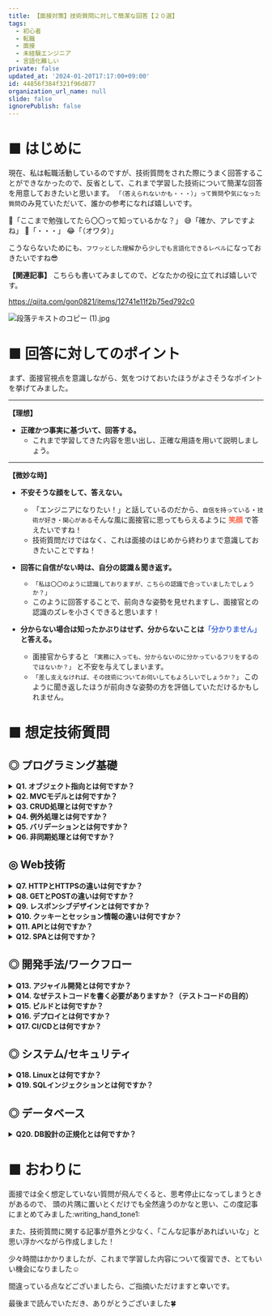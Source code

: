 ```yaml
---
title: 【面接対策】技術質問に対して簡潔な回答【２０選】
tags:
  - 初心者
  - 転職
  - 面接
  - 未経験エンジニア
  - 言語化難しい
private: false
updated_at: '2024-01-20T17:17:00+09:00'
id: 44856f384f321f96d877
organization_url_name: null
slide: false
ignorePublish: false
---
```

# ■ はじめに

現在、私は転職活動しているのですが、技術質問をされた際にうまく回答することができなかったので、反省として、これまで学習した技術について簡潔な回答を用意しておきたいと思います。
`「（答えられないかも・・・）」って質問`や`気になった質問`のみ見ていただいて、誰かの参考になれば嬉しいです。


:robot:「ここまで勉強してたら〇〇って知っているかな？」
:sweat_smile:「確か、アレですよね」
:robot:「・・・」
:joy:「（オワタ）」

こうならないためにも、`フワッとした理解`から`少しでも言語化できるレベル`になっておきたいですね:sunglasses:

**【関連記事】**
こちらも書いてみましてので、どなたかの役に立てれば嬉しいです。

https://qiita.com/gon0821/items/12741e11f2b75ed792c0

![段落テキストのコピー (1).jpg](https://qiita-image-store.s3.ap-northeast-1.amazonaws.com/0/3117662/f9849758-3a46-5e02-bfd2-02f3388587b7.jpeg)


# ■ 回答に対してのポイント
まず、面接官視点を意識しながら、気をつけておいたほうがよさそうなポイントを挙げてみました。

---
**【理想】**
- **正確かつ事実に基づいて、回答する。**
    - これまで学習してきた内容を思い出し、正確な用語を用いて説明しましょう。

---

**【微妙な時】**

- **不安そうな顔をして、答えない。**
    - 「エンジニアになりたい！」と話しているのだから、`自信を持っている`・`技術が好き・関心がある`そんな風に面接官に思ってもらえるように **<font color=tomato>笑顔</font>** で答えたいですね！
    - 技術質問だけではなく、これは面接のはじめから終わりまで意識しておきたいことですね！

- **回答に自信がない時は、自分の認識＆聞き返す。**
    - `「私は〇〇のように認識しておりますが、こちらの認識で合っていましたでしょうか？」`
    - このように回答することで、前向きな姿勢を見せれますし、面接官との認識のズレを小さくできると思います！

- **分からない場合は知ったかぶりはせず、分からないことは<font color=#4169e1>「分かりません」</font>と答える。**
    - 面接官からすると
     `「実務に入っても、分からないのに分かっているフリをするのではないか？」`
と不安を与えてしまいます。
    - `「差し支えなければ、その技術についてお伺いしてもよろしいでしょうか？」`
このように聞き返したほうが前向きな姿勢の方を評価していただけるかもしれません。


# ■ 想定技術質問

## ◎ プログラミング基礎

<details>
<summary><strong>Q1. オブジェクト指向とは何ですか？</strong></summary>

<br>

**<font color=#6a5acd> `オブジェクト指向`はデータや処理手順を１つのまとまりがあるモノと見なし、それらを組み合わせてシステムを構築する考え方</font>**

**【メリット】**
コードの再利用性とメンテナンスを向上させ、複雑なプログラムの開発を容易にします

**【三大要素】**
- カプセル化
    - クラスの外から干渉できないようにする
- 継承
    - コードの重複を避け、コードの再利用ができる
- ポリモーフィズム
    - 振る舞いを様々に変えられる仕組み

<sub>参考：[「オブジェクト指向とは？関連用語やメリットをわかりやすく解説」](https://it-trend.jp/development_tools/article/32-0025)より</sub>

余裕があれば以下の記事も理解できるようになっておきたい。
[【Qiita記事】オブジェクト指向と10年戦ってわかったこと](https://qiita.com/tutinoco/items/6952b01e5fc38914ec4e)

</details>

<details>
<summary><strong>Q2. MVCモデルとは何ですか？</strong></summary>

<br>

**<font color=#6a5acd> 「Model」「View」「Controller」の3つに分けてコードを管理し、役割ごとにコードを分けることでシステムの保守性や生産性を向上させることを目的とした考え方</font>**

- `【Model】`はビジネスロジックを担当する部分で、DBとデータをやり取りしたり、データの登録・更新・削除などの処理を行う。
- `【View】`は表示や入出力などのユーザーインターフェースを担当する部分で、HTMLなどユーザーが実際に見る画面にあたる。
- `【Controller】`はModelとViewの制御を担当する部分で、Modelにデータ処理の指示を出したり、Viewに画面表示の指示を出したりする。

<sub>参考：[「【解説】MVCモデルとは？メリット・デメリット」](https://system-kaihatu.com/archives/3204)より</sub>

</details>

<details>
<summary><strong>Q3. CRUD処理とは何ですか？</strong></summary>

<br>

**<font color=#6a5acd>データベースに対して行う操作の総称で、Create（生成）、Read（読み込み）、Update（更新）、Delete（削除）の頭文字をとったもの</font>**

1. **Create（生成）**
    - データを新しく生成してデータベースなどの保存先に保存する操作
    - 例えば、新しいユーザーアカウントの作成や新しい記事の投稿など
1. **Read（読み込み）**
    - 保存されているデータを読み取る操作
    - 例えば、ユーザー情報の表示や記事の一覧の取得など
1. **Update（更新）**
    - 既存のデータの内容を変更する操作
    - 例えば、ユーザーのプロフィール情報の編集や記事の内容の修正など
1. **Delete（削除）**
    - 保存されているデータを削除する操作
    - 例えば、ユーザーアカウントの削除や記事の削除など

</details>



<details>
<summary><strong>Q4. 例外処理とは何ですか？</strong></summary>

<br>

**<font color=#6a5acd>プログラムの実行の継続を妨げる例外が発生した際に、その内容に応じて実行される処理</font>**

**【なぜ例外処理が必要なの？】**
- 予想外のエラーが発生してもプログラムがクラッシュせず、適切に動作し続けることができる。
- エラーが発生した際にその情報をログに記録するなどし、デバッグや問題の特定を容易にするなど

</details>

<details>
<summary><strong>Q5. バリデーションとは何ですか？</strong></summary>

<br>

**<font color=#6a5acd>入力されたデータが特定の条件や規格に適合しているかを確認するプロセスや手続きのことで、データの品質を保持し、不正なデータ・予期しないデータがシステムに悪影響を与えないために重要</font>**

**【バリデーションの用途・使用例】**
- **入力フォームの検証**
    - ユーザー入力が正しいフォーマットや範囲内にあるかをチェック
    - 例えば、Eメールアドレスの形式、パスワードの強度、電話番号の形式など。
- **データベースの整合性**
    - データベースにデータを保存する前に、そのデータが正しい形式や条件を満たしているかを確認
- **セキュリティ**
    - 入力を検証することで、セキュリティ攻撃からシステムを保護

**【☆併せて知っておきたい】**
- バリデーションはクライアントサイド（ブラウザ側）で行われる場合とサーバーサイドで行われる場合がある。
- セキュリティの観点から、クライアントサイドのバリデーションだけでなく、サーバーサイドでのバリデーションも重要

</details>

<details>
<summary><strong>Q6. 非同期処理とは何ですか？</strong></summary>

<br>

**<font color=#6a5acd>プログラムがタスクを実行する際に、そのタスクが終了するのを待たずに次のタスクに移る処理のことを指し、複数のタスクを並行して実行することができる</font>**

**【目的・効果】**
- ユーザー体験の向上
- リソースの効率的な利用

**一方で、<font color=dodgerblue>「同期処理」</font>とは？**
- 一つのタスクが終わるまで、次のタスクに移れない。
- そのため、ユーザーが同期処理で実装されたWebサービスを使おうとすると、待ち時間が発生しやすい状況に陥る。
- この結果、ユーザー体験が悪く、ユーザーが離れていく可能性が高まる。

<sub>参考：[「非同期処理とは何か、何が嬉しいの？」](https://qiita.com/yunity29/items/7ccc84d47e139340ecbc)より</sub>


</details>


## ◎ Web技術

<details>
<summary><strong>Q7. HTTPとHTTPSの違いは何ですか？</strong></summary>

<br>

**<font color=#6a5acd> `HTTP`は暗号化されていない通信プロトコルで、`HTTPS`はSSL/TLSを使用して通信を暗号化するHTTPの安全なバージョン</font>**

|  | HTTP | HTTPS |
|:-:|:-:|:-:|
| 正式名称 | Hytertext Transfer Protocol | Hytertext Transfer Protocol Secure |
| 役割 | WebサーバとWebブラウザの間で、やりとりするためのプロトコル | HTTPの暗号化通信 |
| URL | http:// | https:// |
| ポート番号 | 80 | 443 |
| 必要なもの | Webブラウザ | Webブラウザ、SSLサーバ証明書 |


<sub>参考：[「HTTPとは？HTTPSとの違いをサイト移行で実施するリダイレクト設定などをもとに解説」](https://www.itmanage.co.jp/column/about-http-https/)より</sub>

</details>


<details>
<summary><strong>Q8. GETとPOSTの違いは何ですか？</strong></summary>

<br>

**<font color=#6a5acd> `GET`はデータをURLの一部として送信し、通常、情報の取得に使用され、`POST`はデータをリクエストボディに含めて送信し、データの送信や更新に使用される</font>**

|  | GET | POST |
|:-:|:-:|:-:|
| 目的 | リソースを取得する | リソースに対して特有の処理をする |
| データの送信 | URL内のクエリパラメータとして送信 | リクエストボディに含まれて送信され、URL内には表示しない |
| ブックマーク | できる | できない |
| データ量 | URLの長さに制限があるため、渡せる情報量が少ない | リクエストボディに含めるため、渡せる情報量が多い |

<sub>参考：[「GETとPOSTの違いについて」](https://qiita.com/kanataxa/items/522efb74421255f0e0a1)より</sub>

</details>

<details>
<summary><strong>Q9. レスポンシブデザインとは何ですか？</strong></summary>

<br>

**<font color=#6a5acd>デバイスや画面サイズに応じてコンテンツやデザインが適切に調整されるWebデザインで、ユーザー体験を最適化するためのもの</font>**

- ある研究結果では、ネット使用時のデバイスは以下の通りとなっており、レスポンシブデザインは現代の環境において必須となっています。
    - スマホのみ：５４％
    - スマホ＋PC：４２％
    - PCのみ：１％

<sub>参考：[「〈調査報告〉インターネットの利用環境 定点調査（2022年上期）」](https://prtimes.jp/main/html/rd/p/000003907.000001594.html)より</sub>


</details>

<details>
<summary><strong>Q10. クッキーとセッション情報の違いは何ですか？</strong></summary>

<br>

**<font color=#6a5acd>クッキーはブラウザに保存される小さなテキストファイルで、ユーザーがサイトを再訪した時にその情報が利用できるのに対し、セッション情報はサーバー上でユーザー情報を一時的に保存するためのもので、ユーザーがブラウザを閉じると情報が消える</font>**

- クッキーとセッション情報、両者の比較

|  | クッキー | セッション情報 |
|:-:|:-:|:-:|
| データの保管場所 | クライアントサイド | サーバーサイド |
| セキュリティ | 低い | 高い |
| データの保存量 | 少ない | 多い |

- **セッション**と**セッション情報**の違い
    - `セッション`はユーザーがシステムやアプリにアクセスしてからログアウトするまでの一連の操作やトランザクションを指す。
    - `セッション情報`はセッション中にシステムやアプリが保存する情報のことを指す。

<sub>参考：[「【IT基本】Cookieとセッションって初めて聞いたけど、ざっくりと何なん？」](https://qiita.com/gon0821/items/07100b161918e54dff68)より</sub>


</details>

<details>
<summary><strong>Q11. APIとは何ですか？</strong></summary>

<br>

**<font color=#6a5acd>アプリケーションプログラム同士がデータのやり取りを行うためのインターフェースや規約のことで、データや機能を提供するプログラムと、それを利用するプログラムの間の仲介役として機能する</font>**

- `API`とは、「Application Programming Interface」の略
- APIの中でも、Web上で提供されるAPIを`WebAPI`と呼び、WebAPIはHTTPやHTTPSといったプロトコルを利用するため、Web上の様々なデバイスやプログラムから利用できる

<sub>参考：[「REST APIについてちゃんと理解する」](https://qiita.com/na_/items/84505c00c1540d317b35)より</sub>

</details>

<details>
<summary><strong>Q12. SPAとは何ですか？</strong></summary>

<br>

**<font color=#6a5acd>「シングルページアプリケーション」の略であり、単一のページでWebアプリケーションを構成する設計構造のことで、SPAが実装されたページでは、遷移を行わずにコンテンツが切り替わるため、ユーザー体験（UX）の向上につながる</font>**

**<font color=dodgerblue>メリット</font>**
- ページのリロードなしでコンテンツがスムーズに更新され、UXの向上になる。
    - １回目のリクエストでは全てのデータを要求するが、２回目以降は１回目との差分データのみを要求するので処理が速い。

**<font color=tomato>デメリット</font>**
- 初期のロード時間が長くなる。
    - SPAを実装することで、JSのコードが増えて初期ローディングに時間がかかる。

<sub>参考：[「SPA、SSR、プリレンダリングの違いをまとめてみた」](https://qiita.com/amakawa_/items/e7d0720e1ab8632769bf)より</sub>


</details>



## ◎ 開発手法/ワークフロー

<details>
<summary><strong>Q13. アジャイル開発とは何ですか？</strong></summary>

<br>

**<font color=#6a5acd> `アジャイル開発`は短いサイクルで開発とフィードバックを繰り返し、途中の仕様変更などにも柔軟に対応できる開発手法</font>**

**<font color=tomato>メリット</font>**
- 不具合が発覚した際に戻る工数が少ない
    - 小さな単位で計画から設計、実装、テストを繰り返しているため、テストで問題が発生しても、ひとつイテレーション内を戻る分の工数で済む。
- 仕様変更や追加対応可能なので、ユーザーのニーズに最大限応えることができる点
    - 計画段階で綿密な仕様を決めないため、開発途中でユーザーとコミュニケーションを取りながら進めることができる。

**<font color=blue>デメリット</font>**
- 計画段階で厳密な仕様を決めていないため、開発の方向性がブレやすい
- 計画を詳細に立案しないため、スケジュールや進捗具合が把握しにくく、コントロールが難しい

<sub>参考：[「アジャイル開発とは？今さら聞けない開発手法のメリット・デメリット」](https://hnavi.co.jp/knowledge/blog/agile_software_development/)より</sub>

</details>

<details>
<summary><strong>Q14. なぜテストコードを書く必要がありますか？（テストコードの目的）</strong></summary>

<br>

**<font color=#6a5acd>いくつか理由挙げられますが、バグの早期発見、ドキュメントとしての役割、リファクタリングなどのコード変更後の動作確認などにおいて有効な手段であるから</font>**

**【併せて覚えておきたい】**

**<font color=dodgerblue>テストコードの対象</font>**
- **システムのメインとなる部分**
    - サービスの中心となる部分でバグを起こさせない。
    - メイン部分はコードの複雑さが増す可能性が高く、バグが発生する可能性が高いため。
- **セキュリティ部分**
    - 権限管理など
- **不具合があると致命的な部分**
    - 個人情報（メール送信先等）、決済関連
- **明らか自動化した方が速い部分**
    - アカウント作成時のロジックやシステム日時に依存するロジックなど
- **例外処理**
    - 例外処理のバグでさらに例外が発生すると、元の例外処理が失われる

**<font color=tomato>テストコードの対象外</font>**
- **外部ライブラリやフレームワーク**
    - それ自体が十分にテストされていると想定する。
    - 自分のコードが正しくフレームワーク等を利用できているかを確認すべき
- **シンプルな部分**
    - アプリケーションの基礎的な部分は他のテストコードを書いているうちに自然とテストできている。

**<font color=green>テストコード書く際に注意すべき点</font>**
- 抜け漏れがない、`必要最小限`のテスト項目を抽出する。
- データの更新や削除を伴うテストを書く場合は、`before/afterの両方`を検証する。（afterだけ検証して満足しないこと）
- `上から下に`、素直に読み下せるテストコードを書く。
- テストコード全体がなるべく`１画面`に収まるようにする。
- 複雑なテストコードのデメリットを理解する。

<sub>参考：[「【初心者向け】テストコードの方針を考える（何をテストすべきか？どんなテストを書くべきか？）」](https://qiita.com/jnchito/items/2a5d3e15761fd413657a)より</sub>

</details>

<details>
<summary><strong>Q15. ビルドとは何ですか？</strong></summary>

<br>

**<font color=#6a5acd>ソースコード上に問題がないかどうかを解析を行った上で、問題がなければオブジェクトコードに変換し、複数のオブジェクトファイルを1つにまとめて実行可能なファイルを作成する作業</font>**

**【前提知識】**
- **ソースコード**：プログラミング言語を用いて開発者によって人間の言葉で書かれたコード
- **オブジェクトコード**：コンピュータは`ソースコード`が読めないため、コンピュータが読めるように変換されたのがオブジェクトコード
- **コンパイル**：`ソースコード` ⇒ `オブジェクトコード` への変換作業をコンパイルと呼ぶ
- **リンク**：`オブジェクトコード`に変換されたバラバラなファイルを一つの実行ファイルとしてまとめる作業

**【まとめ】**
- `コンパイル`、`リンク`などの一連の作業を<font color=red>**ビルド**</font>と呼び、つまり`コンパイル`もビルドの一環となる。
- その後、ビルドされたプログラムをサーバーに置いた上で、実行ファイルを実行できるようにすることを`デプロイ`と呼ぶ

<sub>参考①：[「ビルドとデプロイって結局なんやねん！？！？！？？？みたいな記事」](https://qiita.com/isoyam/items/3d1fc5cf7403cdf4818d)より</sub>
<sub>参考②：[「コンパイル、ビルド、デプロイの違いを解説」](https://cloudnavi.nhn-techorus.com/archives/2722#:~:text=%E6%8A%80%E8%A1%93%E6%94%AF%E6%8F%B4%E3%83%BB%E3%82%B3%E3%83%B3%E3%82%B5%E3%83%AB%E3%83%86%E3%82%A3%E3%83%B3%E3%82%B0-,%E3%83%93%E3%83%AB%E3%83%89%E3%81%A8%E3%81%AF,%E9%9B%86%E7%B4%84%E3%81%97%E5%AE%9F%E8%A1%8C%E3%81%95%E3%82%8C%E3%81%BE%E3%81%99%E3%80%82)より</sub>


</details>

<details>
<summary><strong>Q16. デプロイとは何ですか？</strong></summary>

<br>

**<font color=#6a5acd>開発したソフトウェアやアプリケーションを、実際の運用環境に展開し、実際に動作・使用できる状態にすること</font>**

**【デプロイのざっくりした手順】**
1. 開発中はGit/GitHubなどを利用したコードのバージョン管理
1. Webサーバー、APサーバーの設定
1. ライブラリーやパッケージのインストール、依存関係の解決
1. データベースのマイグレーションなどDBサーバーの設定
1. サーバーへコードを転送
1. サーバーの再起動、アクセス確認など

<sub>参考：[「「分かりそう」で「分からない」でも「分かった」気になれるIT用語辞典」](https://wa3.i-3-i.info/word16767.html)より</sub>


</details>

<details>
<summary><strong>Q17. CI/CDとは何ですか？</strong></summary>

<br>

**<font color=#6a5acd>CIでビルドやテストを自動化し、CDでテストされたコードのマージや、本番環境向けのビルドの作成を自動的に行い、CIとCDの作業を合わせて、CI/CDと呼ぶ</font>**

**<font color=dodgerblue>CI(継続的インテグレーション)</font>**
- `Continuous Integration（継続的インテグレーション）`の略
- ソフトウェア開発において、アプリケーションへの新しいコード変更が定期的に`ビルド`、`テスト`され、共通リポジトリに統合されるような`自動化プロセス`を指す。

**【メリット】**
- バグの早期発見
- 品質の向上
- 効率的な開発
    - 安心してコード変更ができるため、開発やリリースの速度の効率が向上

**<font color=blue>CD(継続的デリバリー/継続的デプロイ)</font>**
- `Continuous Delivery（継続的デリバリー）`または`Continuous Deployment（継続的デプロイ）`の略
- `継続的デリバリー`は開発者によるアプリケーションへの変更に対して、バグがないか自動的にテストし、リポジトリにアップロードする。
    - このアプローチで、本番環境にデプロイする準備が整った状態となる。
- `継続的デプロイ`は開発者による変更をリポジトリから本番環境に自動的にリリースし、顧客が使用できるようにする。
    - 手動の作業は必要なく、変更はすぐにエンドユーザーに届けられる。

**【メリット】**
- 高速なフィードバック
    - 開発者はコードの変更がエンドユーザーにどのように影響するか迅速に知ることができる。
- 市場への対応
    - 新しい機能や修正を素早くリリースすることで、市場のニーズに迅速に対応できる。

<sub>参考①：[「CI/CDとは何か？」（Qiita）](https://qiita.com/choco_p/items/1bd1b106daee1fbd4449)より</sub>
<sub>参考②：[「CI/CDとは」（Red Hat）](https://www.redhat.com/ja/topics/devops/what-is-ci-cd#:~:text=CI%20%E3%81%A8%20CD%20%E3%81%AE%E6%84%8F%E5%91%B3%E3%81%A8%E5%BD%B9%E5%89%B2&text=CI%2FCD%20%E3%81%AE%E3%80%8CCI%E3%80%8D,%E3%83%AA%E3%83%9D%E3%82%B8%E3%83%88%E3%83%AA%E3%81%AB%E7%B5%B1%E5%90%88%E3%81%95%E3%82%8C%E3%81%BE%E3%81%99%E3%80%82)より</sub>


</details>

## ◎ システム/セキュリティ

<details>
<summary><strong>Q18. Linuxとは何ですか？</strong></summary>

<br>

**<font color=#6a5acd>オープンソースで無料で誰でも使用することができ、セキュリティが高く、主にサーバーで用いられるOS</font>**

**【併せて覚えておきたい】**

**<font color=green>カーネル</font>**
- Linuxの中核となる部分で、コンピュータのハードウェア制御を行うソフトウェアのことを指し、これが狭義のLinuxに該当する。
- ただしカーネルだけでは中核となる機能だけしか持っておらず、機能が少なすぎて実用的ではない。

**<font color=limegreen>ディストリビューション</font>**
- カーネルに色々なソフトウェアを組み合わせて、ユーザーがそのまま使えるようにしたものをディストリビューションと呼び、こちらが広義のLinuxに該当する。

- ディストリビューションには1000種類以上あり、独自のコミュニティが開発しており、Red Hat系（CentOS等）とDebian系（Ubuntu等）が主流となっている。

</details>

<details>
<summary><strong>Q19. SQLインジェクションとは何ですか？</strong></summary>

<br>

**<font color=#6a5acd>検索ボックスや入力フォームなどに記入する文字列に不正な操作を行うSQL文を意図的に「注入」することにより、データベース内のデータの消去や改ざんといった操作やデータの盗用を図る攻撃</font>**

**【併せて覚えておきたい】**
- クロスサイトスクリプティング（XSS）
    - Webページにユーザの入力データをそのまま表示するフォーム、または処理があるときに、第三者が悪意あるスクリプトを埋め込むことで、`cookie`等のデータを盗み出す攻撃

- SQLインジェクションとXSSの違い

|  | SQLインジェクション | クロスサイトスクリプティング（XSS） |
|:-:|:-:|:-:|
| 攻撃対象 | データベース | エンドユーザー |
| 影響 | データベースに直接影響を与える | ユーザーのブラウザ上で影響を及ぼす |

<sub>参考：[「【初心者向け】SQLインジェクションの5つの対策と被害事例」](https://www.nttpc.co.jp/column/security/sql_injection.html#:~:text=SQL%E3%82%A4%E3%83%B3%E3%82%B8%E3%82%A7%E3%82%AF%E3%82%B7%E3%83%A7%E3%83%B3%E3%81%A8%E3%81%AF,-%E3%80%8CSQL%E3%82%A4%E3%83%B3%E3%82%B8%E3%82%A7%E3%82%AF%E3%82%B7%E3%83%A7%E3%83%B3%E3%80%8D%E3%81%AF&text=%E3%80%8CSQL%E3%80%8D%E3%81%AF%E3%83%87%E3%83%BC%E3%82%BF%E3%83%99%E3%83%BC%E3%82%B9%E3%82%92%E6%93%8D%E4%BD%9C,%E7%9B%97%E7%94%A8%E3%82%92%E5%9B%B3%E3%82%8B%E6%94%BB%E6%92%83%E3%81%A7%E3%81%99%E3%80%82)より</sub>


</details>

## ◎ データベース

<details>
<summary><strong>Q20. DB設計の正規化とは何ですか？</strong></summary>

<br>

**<font color=#6a5acd>DBの論理設計において、テータの重複を避け、データの整合性を保つための手法</font>**

**【正規化のプロセス】**
- 正規化のレベルは第５まであるが、実用レベルでは第３正規形まで理解すれば十分

**<font color=dodgerblue>第1正規形</font>**
- 定義「一つのセルの中には一つの値しか含まない」
- 理由「セルに複数の値を許せば、主キーが各列の値を一意に決定できないから」

**<font color=dodgerblue>第２正規形</font>**
- 定義「テーブル内で部分関数従属を解消し、完全関数従属のみのテーブルを作る」
- 主キーの一部の列に対して従属する列がある場合、この関係を`部分関数従属`と呼ぶ
- 一方で、主キーを構成するすべての列に従属性がある場合を`完全関数従属`と呼ぶ


**<font color=dodgerblue>第3正規形</font>**
- 定義「テーブル内で推移的関数従属を解消する」
- テーブル内部に存在する段階的な従属関係のことを、`推移的関数従属`と呼ぶ

参考図書：[「達人に学ぶDB設計 徹底指南書」](https://www.shoeisha.co.jp/book/detail/9784798124704)

</details>


# ■ おわりに

面接では全く想定していない質問が飛んでくると、思考停止になってしまうときがあるので、
頭の片隅に置いとくだけでも全然違うのかなと思い、この度記事にまとめてみました:writing_hand_tone1:

また、技術質問に関する記事が意外と少なく、「こんな記事があればいいな」と思い浮かべながら作成しました！

少々時間はかかりましたが、これまで学習した内容について復習でき、とてもいい機会になりました:relaxed:

間違っている点などございましたら、ご指摘いただけますと幸いです。

最後まで読んでいただき、ありがとうございました:four_leaf_clover:














